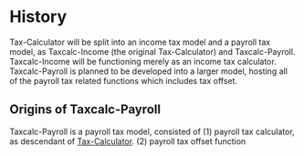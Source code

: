 History
=======

Tax-Calculator will be split into an income tax model and a payroll tax model, as Taxcalc-Income (the original Tax-Calculator) and Taxcalc-Payroll. Taxcalc-Income will be functioning merely as an income tax calculator. Taxcalc-Payroll is planned to be developed into a larger model, hosting all of the payroll tax related functions which includes tax offset.


## Origins of Taxcalc-Payroll

Taxcalc-Payroll is a payroll tax model, consisted of (1) payroll tax calculator, as descendant of [Tax-Calculator](https://github.com/PSLmodels/Tax-Calculator).  (2) payroll tax offset function 
